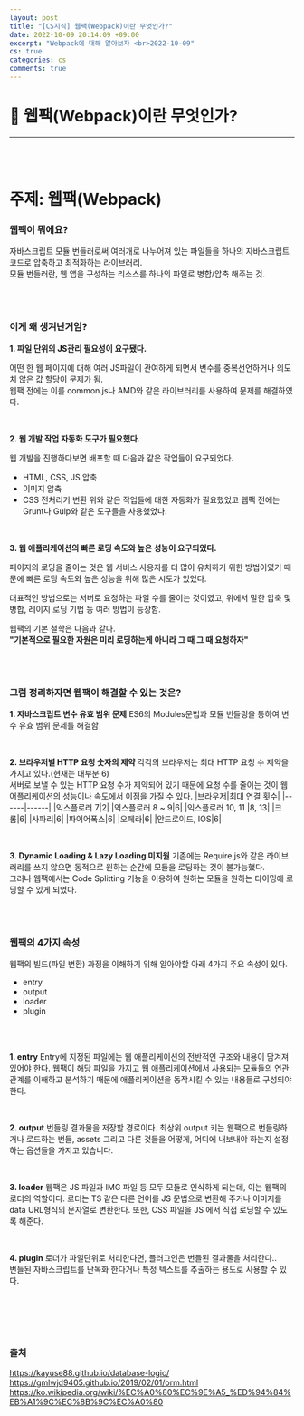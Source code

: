 ```yaml
---
layout: post
title: "[CS지식] 웹팩(Webpack)이란 무엇인가?"
date: 2022-10-09 20:14:09 +09:00
excerpt: "Webpack에 대해 알아보자 <br>2022-10-09"
cs: true
categories: cs
comments: true
---
```


# 📌 웹팩(Webpack)이란 무엇인가?

---

<!-- <figure>
    <a href="/assets/img/cs/2022-08-07/server.png"><img src="/assets/img/cs/2022-08-08/server.png"></a>
    <figcaption style="text-align:center"></figcaption>
</figure> -->

<br>
<br>

# 주제: 웹팩(Webpack)

### 웹팩이 뭐에요?

자바스크립트 모듈 번들러로써 여러개로 나누어져 있는 파일들을 하나의 자바스크립트 코드로 압축하고 최적화하는 라이브러리.  
모듈 번들러란, 웹 앱을 구성하는 리소스를 하나의 파일로 병합/압축 해주는 것.

<br>
<br>

### 이게 왜 생겨난거임?

**1. 파일 단위의 JS관리 필요성이 요구됐다.**

어떤 한 웹 페이지에 대해 여러 JS파일이 관여하게 되면서 변수를 중복선언하거나 의도치 않은 값 할당이 문제가 됨.  
웹팩 전에는 이를 common.js나 AMD와 같은 라이브러리를 사용하여 문제를 해결하였다.

<br>

**2. 웹 개발 작업 자동화 도구가 필요했다.**

웹 개발을 진행하다보면 배포할 때 다음과 같은 작업들이 요구되었다.

-   HTML, CSS, JS 압축
-   이미지 압축
-   CSS 전처리기 변환
    위와 같은 작업들에 대한 자동화가 필요했었고 웹팩 전에는 Grunt나 Gulp와 같은 도구들을 사용했었다.

<br>

**3. 웹 애플리케이션의 빠른 로딩 속도와 높은 성능이 요구되었다.**

페이지의 로딩을 줄이는 것은 웹 서비스 사용자를 더 많이 유치하기 위한 방법이였기 때문에 빠른 로딩 속도와 높은 성능을 위해 많은 시도가 있었다.

대표적인 방법으로는 서버로 요청하는 파일 수를 줄이는 것이였고, 위에서 말한 압축 및 병합, 레이지 로딩 기법 등 여러 방법이 등장함.

웹팩의 기본 철학은 다음과 같다.  
**"기본적으로 필요한 자원은 미리 로딩하는게 아니라 그 때 그 때 요청하자"**

<br>
<br>

### 그럼 정리하자면 웹팩이 해결할 수 있는 것은?

**1. 자바스크립트 변수 유효 범위 문제**
ES6의 Modules문법과 모듈 번들링을 통하여 변수 유효 범위 문제를 해결함

<br>

**2. 브라우저별 HTTP 요청 숫자의 제약**
각각의 브라우저는 최대 HTTP 요청 수 제약을 가지고 있다.(현재는 대부분 6)  
서버로 보낼 수 있는 HTTP 요청 수가 제약되어 있기 때문에 요청 수를 줄이는 것이 웹 어플리케이션의 성능이나 속도에서 이점을 가질 수 있다.
|브라우저|최대 연결 횟수|
|------|------|
|익스플로러 7|2|
|익스플로러 8 ~ 9|6|
|익스플로러 10, 11 |8, 13|
|크롬|6|
|사파리|6|
|파이어폭스|6|
|오페라|6|
|안드로이드, IOS|6|

<br>

**3. Dynamic Loading & Lazy Loading 미지원**
기존에는 Require.js와 같은 라이브러리를 쓰지 않으면 동적으로 원하는 순간에 모듈을 로딩하는 것이 불가능했다.  
그러나 웹팩에서는 Code Splitting 기능을 이용하여 원하는 모듈을 원하는 타이밍에 로딩할 수 있게 되었다.

<br>
<br>

### 웹팩의 4가지 속성

웹팩의 빌드(파일 변환) 과정을 이해하기 위해 알아야할 아래 4가지 주요 속성이 있다.

-   entry
-   output
-   loader
-   plugin

<br>
<br>

**1. entry**
Entry에 지정된 파일에는 웹 애플리케이션의 전반적인 구조와 내용이 담겨져 있어야 한다. 웹팩이 해당 파일을 가지고 웹 애플리케이션에서 사용되는 모듈들의 연관 관계를 이해하고 분석하기 때문에 애플리케이션을 동작시킬 수 있는 내용들로 구성되야 한다.

<br>

**2. output**
번들링 결과물을 저장할 경로이다.
최상위 output 키는 웹팩으로 번들링하거나 로드하는 번들, assets 그리고 다른 것들을 어떻게, 어디에 내보내야 하는지 설정하는 옵션들을 가지고 있습니다.

<br>

**3. loader**
웹팩은 JS 파일과 IMG 파일 등 모두 모듈로 인식하게 되는데, 이는 웹팩의 로더의 역할이다. 로더는 TS 같은 다른 언어를 JS 문법으로 변환해 주거나 이미지를 data URL형식의 문자열로 변환한다. 또한, CSS 파일을 JS 에서 직접 로딩할 수 있도록 해준다.

<br>

**4. plugin**
로더가 파일단위로 처리한다면, 플러그인은 번들된 결과물을 처리한다..  
번들된 자바스크립트를 난독화 한다거나 특정 텍스트를 추출하는 용도로 사용할 수 있다.

<br>
<br>
<br>
<br>

### 출처

https://kayuse88.github.io/database-logic/  
https://gmlwjd9405.github.io/2019/02/01/orm.html  
https://ko.wikipedia.org/wiki/%EC%A0%80%EC%9E%A5_%ED%94%84%EB%A1%9C%EC%8B%9C%EC%A0%80

[jekyll-docs]: https://jekyllrb.com/docs/home
[jekyll-gh]: https://github.com/jekyll/jekyll
[jekyll-talk]: https://talk.jekyllrb.com/
